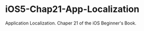 iOS5-Chap21-App-Localization
============================

Application Localization. Chaper 21 of the iOS Beginner's Book.
